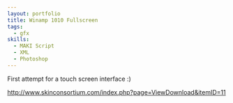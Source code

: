 ```yaml
--- 
layout: portfolio
title: Winamp 1010 Fullscreen
tags:
  - gfx
skills:
  - MAKI Script
  - XML
  - Photoshop
---
```


First attempt for a touch screen interface :)

http://www.skinconsortium.com/index.php?page=ViewDownload&itemID=11
